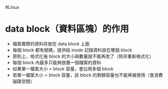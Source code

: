 #Linux 

# data block（資料區塊）的作用

- 檔案實際的資料存放在 data block 上面
- 每個 block 都有號碼，提供給 inode 記錄資料放在哪個 block
- 原則上，格式化後 block 的大小與數量就不能再改了（除非重新格式化）
- 每個 block 內最多只能夠放置一個檔案的資料
- 如果單一檔案大小 > block 容量，會佔用多個 block
- 若單一檔案大小 < block 容量，該 block 的剩餘容量也不能再被使用（會浪費磁碟空間）
